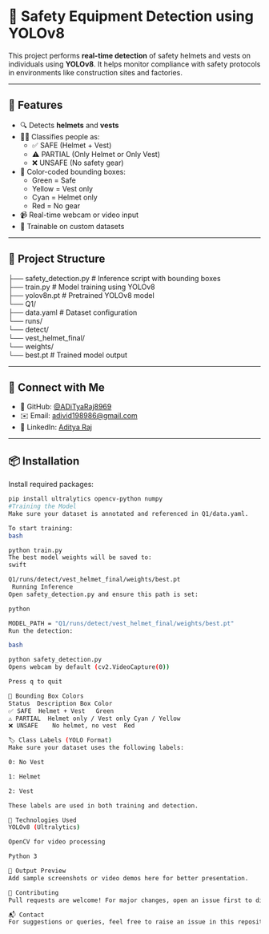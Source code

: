 # 🦺 Safety Equipment Detection using YOLOv8

This project performs **real-time detection** of safety helmets and vests on individuals using **YOLOv8**. It helps monitor compliance with safety protocols in environments like construction sites and factories.

---

## 🚀 Features

- 🔍 Detects **helmets** and **vests**
- 👷‍♂️ Classifies people as:
  - ✅ SAFE (Helmet + Vest)
  - ⚠️ PARTIAL (Only Helmet or Only Vest)
  - ❌ UNSAFE (No safety gear)
- 🎨 Color-coded bounding boxes:
  - Green = Safe
  - Yellow = Vest only
  - Cyan = Helmet only
  - Red = No gear
- 📹 Real-time webcam or video input
- 🧠 Trainable on custom datasets

---

## 📁 Project Structure


├── safety_detection.py # Inference script with bounding boxes<br>
├── train.py # Model training using YOLOv8<br>
├── yolov8n.pt # Pretrained YOLOv8 model<br>
└── Q1/<br>
├── data.yaml # Dataset configuration<br>
└── runs/<br>
└── detect/<br>
└── vest_helmet_final/<br>
└── weights/<br>
└── best.pt # Trained model output<br>


---

## 🔗 Connect with Me

- 🔗 GitHub: [@ADiTyaRaj8969](https://github.com/ADiTyaRaj8969)  
- ✉️ Email: adivid198986@gmail.com  
- 💼 LinkedIn: [Aditya Raj](https://www.linkedin.com/in/aditya-raj-710a5a291/)

---
## 📦 Installation

Install required packages:

```bash
pip install ultralytics opencv-python numpy
#Training the Model
Make sure your dataset is annotated and referenced in Q1/data.yaml.

To start training:
bash

python train.py
The best model weights will be saved to:
swift

Q1/runs/detect/vest_helmet_final/weights/best.pt
 Running Inference
Open safety_detection.py and ensure this path is set:

python

MODEL_PATH = "Q1/runs/detect/vest_helmet_final/weights/best.pt"
Run the detection:

bash

python safety_detection.py
Opens webcam by default (cv2.VideoCapture(0))

Press q to quit

🎨 Bounding Box Colors
Status	Description	Box Color
✅ SAFE	Helmet + Vest	Green
⚠️ PARTIAL	Helmet only / Vest only	Cyan / Yellow
❌ UNSAFE	No helmet, no vest	Red

🏷️ Class Labels (YOLO Format)
Make sure your dataset uses the following labels:

0: No Vest

1: Helmet

2: Vest

These labels are used in both training and detection.

🧰 Technologies Used
YOLOv8 (Ultralytics)

OpenCV for video processing

Python 3

📸 Output Preview
Add sample screenshots or video demos here for better presentation.

🙌 Contributing
Pull requests are welcome! For major changes, open an issue first to discuss what you would like to change.

📬 Contact
For suggestions or queries, feel free to raise an issue in this repository.











